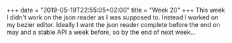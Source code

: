 +++
date = "2019-05-19T22:55:05+02:00"
title = "Week 20"
+++
This week I didn't work on the json reader as I was supposed to. Instead I worked on my bezier editor. Ideally I want the json reader complete before the end on may and a stable API a week before, so by the end of next week...
